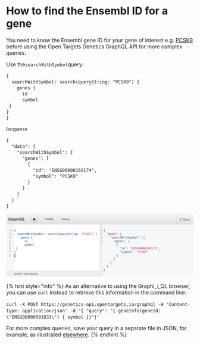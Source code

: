 # How to find the Ensembl ID for a gene

You need to know the Ensembl gene ID for your gene of interest e.g. [PCSK9](https://genetics.opentargets.org/gene/ENSG00000169174) before using the Open Targets Genetics GraphQL API for more complex queries.

Use the`searchWithSymbol`query:

```
{  
  searchWithSymbol: search(queryString: "PCSK9") {
    genes {
      id
      symbol
 }
}
}
```

`Response`

```text
{
  "data": {
    "searchWithSymbol": {
      "genes": [
        {
          "id": "ENSG00000169174",
          "symbol": "PCSK9"
        }
      ]
    }
  }
}
```

![Finding the Ensembl Gene ID for PCSK9 using the GraphiQL browser](../../.gitbook/assets/screen-shot-2020-07-30-at-12.53.10.png)

{% hint style="info" %}
As an alternative to using the GraphI_i_QL browser, you can use `curl` instead to retrieve this information in the command line:

`curl -X POST https://genetics-api.opentargets.io/graphql -H 'Content-Type: application/json' -d '{ "query": "{ geneInfo(geneId: \"ENSG00000091831\") { symbol }}"}'`

For more complex queries, save your query in a separate file in JSON, for example, as illustrated [elsewhere](https://gist.github.com/mirandaio/bc0cac808341b074ab0e2da0cfcc3e42).
{% endhint %}

